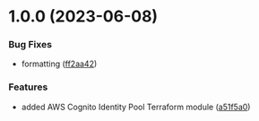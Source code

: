 # 1.0.0 (2023-06-08)


### Bug Fixes

* formatting ([ff2aa42](https://github.com/data-platform-hq/terraform-aws-cognito-identity-pool/commit/ff2aa42e95d4a29541cf1c6667bc5db572a601f4))


### Features

* added AWS Cognito Identity Pool Terraform module ([a51f5a0](https://github.com/data-platform-hq/terraform-aws-cognito-identity-pool/commit/a51f5a017de16620f913cc270754b0d5fe907830))
